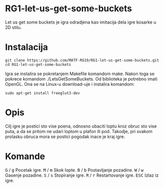 # RG1-let-us-get-some-buckets
Let us get some buckets je igra odradjena kao imitacija dela igre kosarke u 2D stilu.

# Instalacija
```shell
git clone https://github.com/MATF-RG19/RG1-let-us-get-some-buckets.git
cd RG1-let-us-get-some-buckets
```
Igra se instalira se pokretanjem Makefile komandom make.
Nakon toga se pokrece komandom ./LetsGetSomeBuckets.
Od biblioteka je potrebno imati OpenGL. Ona se na Linux-u download-uje i instalira komandom:
```shell
sudo apt-get install freeglut3-dev
```

# Opis
Cilj igre je postici sto vise poena, odnosno ubaciti loptu kroz obruc sto vise puta, a da se pritom ne udari loptom u plafon ili pod. Takodje, pri svakom prolasku obruca mora se postici pogodak inace je kraj igre.

# Komande
<kbd>G</kbd> / <kbd>g</kbd> Pocetak igre.
<kbd>M</kbd> / <kbd>m</kbd> Skok lopte.
<kbd>B</kbd> / <kbd>b</kbd> Postavljanje pozadine.
<kbd>W</kbd> / <kbd>w</kbd> Gasenje pozadine.
<kbd>S</kbd> / <kbd>s</kbd> Stopiranje igre.
<kbd>R</kbd> / <kbd>r</kbd> Restartovanje igre.
<kbd>ESC</kbd> Izlaz iz igre.